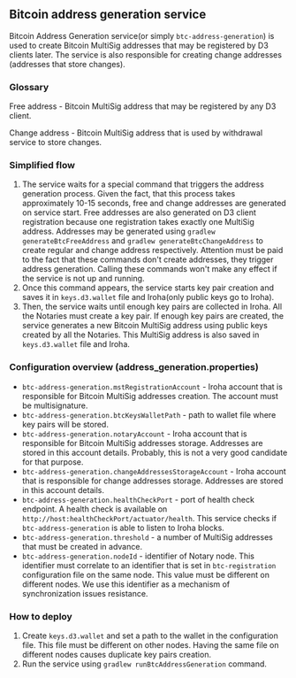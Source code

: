 ## Bitcoin address generation service
Bitcoin Address Generation service(or simply `btc-address-generation`) is used to create Bitcoin MultiSig addresses that may be registered by D3 clients later. The service is also responsible for creating change addresses (addresses that store changes). 

### Glossary
 Free address - Bitcoin MultiSig address that may be registered by any D3 client.
 
 Change address - Bitcoin MultiSig address that is used by withdrawal service to store changes.
 
### Simplified flow
1) The service waits for a special command that triggers the address generation process. Given the fact, that this process takes approximately 10-15 seconds, free and change addresses are generated on service start. Free addresses are also generated on D3 client registration because one registration takes exactly one MultiSig address. Addresses may be generated using `gradlew generateBtcFreeAddress` and `gradlew generateBtcChangeAddress` to create regular and change address respectively. Attention must be paid to the fact that these commands don't create addresses, they trigger address generation. Calling these commands won't make any effect if the service is not up and running.
 2) Once this command appears, the service starts key pair creation and saves it in `keys.d3.wallet` file and Iroha(only public keys go to Iroha).  
3) Then, the service waits until enough key pairs are collected in Iroha. All the Notaries must create a key pair. If enough key pairs are created, the service generates a new Bitcoin MultiSig address using public keys created by all the Notaries. This MultiSig address is also saved in `keys.d3.wallet` file and Iroha. 

### Configuration overview (address_generation.properties)

* `btc-address-generation.mstRegistrationAccount` - Iroha account that is responsible for Bitcoin MultiSig addresses creation. The account must be multisignature.
* `btc-address-generation.btcKeysWalletPath` - path to wallet file where key pairs will be stored.
* `btc-address-generation.notaryAccount` -  Iroha account that is responsible for Bitcoin MultiSig addresses storage. Addresses are stored in this account details. Probably, this is not a very good candidate for that purpose.
* `btc-address-generation.changeAddressesStorageAccount` -  Iroha account that is responsible for change addresses storage. Addresses are stored in this account details.
* `btc-address-generation.healthCheckPort` - port of health check endpoint. A health check is available on `http://host:healthCheckPort/actuator/health`. This service checks if `btc-address-generation` is able to listen to Iroha blocks.
* `btc-address-generation.threshold` - a number of MultiSig addresses that must be created in advance.
* `btc-address-generation.nodeId` - identifier of Notary node. This identifier must correlate to an identifier that is set in `btc-registration` configuration file on the same node. This value must be different on different nodes. We use this identifier as a mechanism of synchronization issues resistance.

### How to deploy
1) Create `keys.d3.wallet` and set a path to the wallet in the configuration file. This file must be different on other nodes. Having the same file on different nodes causes duplicate key pairs creation.
2) Run the service using `gradlew runBtcAddressGeneration` command.
